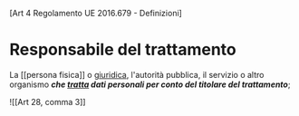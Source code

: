 [Art 4 Regolamento UE 2016.679 - Definizioni]
# Responsabile del trattamento
La [[persona fisica]] o [giuridica](<persona giuridica>), l'autorità pubblica, il servizio o altro organismo **_che [tratta](<trattamento>) dati personali per conto del titolare del trattamento_**;


![[Art 28, comma 3]]